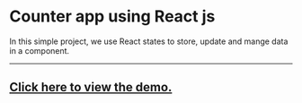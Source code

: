 # Counter app using React js

In this simple project, we use React states to store, update and mange data in a component. 

---
## [Click here to view the demo.](https://ibtisamz.github.io/Counter-app-react.js/)
